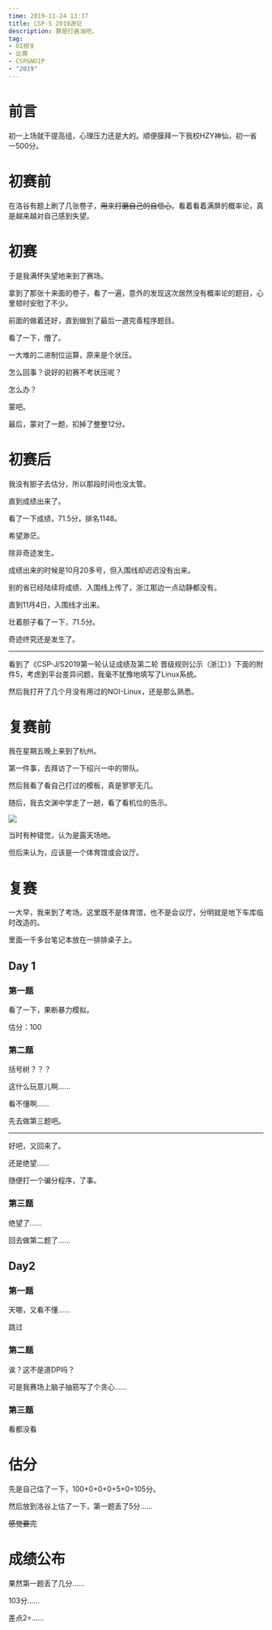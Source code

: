 ```yaml
---
time: 2019-11-24 13:37
title: CSP-S 2019游记
description: 算是打酱油吧。
tag: 
- OI相关
- 比赛
- CSP&NOIP
- "2019"
---
```


# 前言

初一上场就干提高组，心理压力还是大的。顺便膜拜一下我校HZY神仙，初一省一500分。

# 初赛前

在洛谷有题上刷了几张卷子，~~用来打磨自己的自信心~~。看着看着满屏的概率论，真是越来越对自己感到失望。

# 初赛

于是我满怀失望地来到了赛场。

拿到了那张十来面的卷子，看了一遍，意外的发现这次居然没有概率论的题目，心里顿时安慰了不少。

前面的做着还好，直到做到了最后一道完善程序题目。

看了一下，懵了。

一大堆的二进制位运算，原来是个状压。

怎么回事？说好的初赛不考状压呢？

怎么办？

蒙吧。

最后，蒙对了一题，扣掉了整整12分。

# 初赛后

我没有胆子去估分，所以那段时间也没太管。

直到成绩出来了。

看了一下成绩，71.5分，排名1148。

希望渺茫。

除非奇迹发生。

成绩出来的时候是10月20多号，但入围线却迟迟没有出来。

别的省已经陆续将成绩、入围线上传了，浙江那边一点动静都没有。

直到11月4日，入围线才出来。

壮着胆子看了一下，71.5分。

奇迹终究还是发生了。

---

看到了《CSP-J/S2019第一轮认证成绩及第二轮 晋级规则公示（浙江）》下面的附件5，考虑到平台差异问题，我毫不犹豫地填写了Linux系统。

然后我打开了几个月没有用过的NOI-Linux，还是那么熟悉。

# 复赛前

我在星期五晚上来到了杭州。

第一件事，去拜访了一下绍兴一中的带队。

然后我看了看自己打过的模板，真是寥寥无几。

随后，我去文渊中学走了一趟，看了看机位的告示。

![](https://bambusoideae.cn/image/posts/Contests/CSP/CSP-S-2019.html/1.png)

当时有种错觉，认为是露天场地。

但后来认为，应该是一个体育馆或会议厅。

# 复赛

一大早，我来到了考场。这里既不是体育馆，也不是会议厅，分明就是地下车库临时改造的。

里面一千多台笔记本放在一排排桌子上。

## Day 1

### 第一题

看了一下，果断暴力模拟。

估分：100

### 第二题

括号树？？？

这什么玩意儿啊......

看不懂啊......

先去做第三题吧。

---

好吧，又回来了。

还是绝望......

随便打一个骗分程序，了事。

### 第三题

绝望了......

回去做第二题了......

## Day2

### 第一题

天哪，又看不懂......

跳过

### 第二题

诶？这不是道DP吗？

可是我赛场上脑子抽筋写了个贪心......

### 第三题

看都没看

# 估分

先是自己估了一下，100+0+0+0+5+0=105分。

然后放到洛谷上估了一下，第一题丢了5分......

~~感觉要完~~

# 成绩公布

果然第一题丢了几分......

103分......

差点2=......